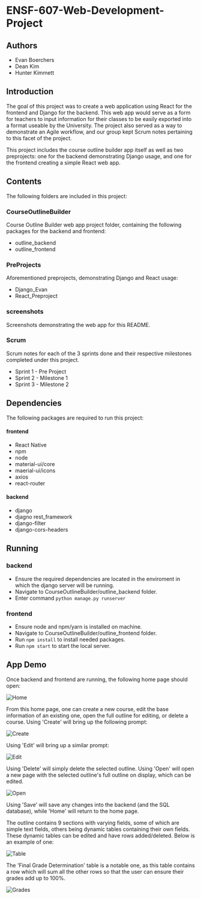 # ENSF-607-Web-Development-Project

## Authors
- Evan Boerchers
- Dean Kim
- Hunter Kimmett

## Introduction

The goal of this project was to create a web application using React for the frontend and Django for the backend. This web app would serve as a form for teachers to input information for their classes to be easily exported into a format useable by the University. The project also served as a way to demonstrate an Agile workflow, and our group kept Scrum notes pertaining to this facet of the project.

This project includes the course outline builder app itself as well as two preprojects: one for the backend demonstrating Django usage, and one for the frontend creating a simple React web app.

## Contents

The following folders are included in this project:

### CourseOutlineBuilder

Course Outline Builder web app project folder, containing the following packages for the backend and frontend:

- outline_backend
- outline_frontend

### PreProjects

Aforementioned preprojects, demonstrating Django and React usage:

- Django_Evan
- React_Preproject

### screenshots

Screenshots demonstrating the web app for this README.

### Scrum

Scrum notes for each of the 3 sprints done and their respective milestones completed under this project.

- Sprint 1 - Pre Project
- Sprint 2 -  Milestone 1
- Sprint 3 - Milestone 2

## Dependencies

The following packages are required to run this project:

#### frontend
- React Native
- npm
- node
- material-ui/core
- maerial-ui/icons
- axios
- react-router

#### backend
- django
- djagno rest_framework
- django-filter
- django-cors-headers

## Running

### backend
- Ensure the required dependencies are located in the enviroment in which the django server will be running.
- Navigate to CourseOutlineBuilder/outline_backend folder. 
- Enter command `python manage.py runserver`

### frontend
- Ensure node and npm/yarn is installed on machine.
- Navigate to CourseOutlineBuilder/outline_frontend folder. 
- Run `npm install` to install needed packages.
- Run `npm start` to start the local server.

## App Demo

Once backend and frontend are running, the following home page should open:

![Home](screenshots/homepage.png)

From this home page, one can create a new course, edit the base information of an existing one, open the full outline for editing, or delete a course. Using 'Create' will bring up the following prompt:

![Create](screenshots/homecreate.png)

Using 'Edit' will bring up a similar prompt:

![Edit](screenshots/homeedit.png)

Using 'Delete' will simply delete the selected outline. Using 'Open' will open a new page with the selected outline's full outline on display, which can be edited.

![Open](screenshots/opengeneral.png)

Using 'Save' will save any changes into the backend (and the SQL database), while 'Home' will return to the home page. 

The outline contains 9 sections with varying fields, some of which are simple text fields, others being dynamic tables containing their own fields. These dynamic tables can be edited and have rows added/deleted. Below is an example of one:

![Table](screenshots/opentable.png)


The 'Final Grade Determination' table is a notable one, as this table contains a row which will sum all the other rows so that the user can ensure their grades add up to 100%.

![Grades](screenshots/opengrades.png)